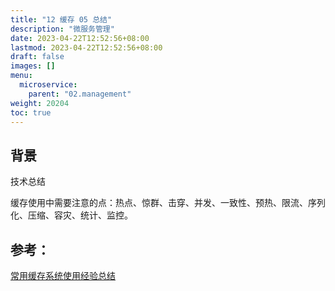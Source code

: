 ```yaml
---
title: "12 缓存 05 总结"
description: "微服务管理"
date: 2023-04-22T12:52:56+08:00
lastmod: 2023-04-22T12:52:56+08:00
draft: false
images: []
menu:
  microservice:
    parent: "02.management"
weight: 20204
toc: true
---
```


## 背景

技术总结

缓存使用中需要注意的点：热点、惊群、击穿、并发、一致性、预热、限流、序列化、压缩、容灾、统计、监控。

## 参考：
[常用缓存系统使用经验总结](https://www.jianshu.com/p/c1b9ec30b994)
